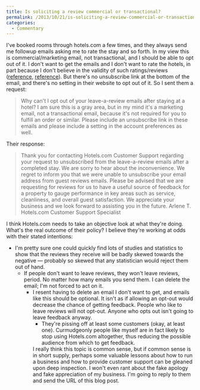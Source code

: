 ```yaml
---
title: Is soliciting a review commercial or transactional?
permalink: /2013/10/21/is-soliciting-a-review-commercial-or-transactional/
categories:
  - Commentary
---
```

I've booked rooms through hotels.com a few times, and they always send me followup emails asking me to rate the stay and so forth. In my view this is commercial/marketing email, not transactional, and I should be able to opt out of it. I don't want to get the emails and I don't want to rate the hotels, in part because I don't believe in the validity of such ratings/reviews ([reference][1], [reference][2]). But there's no unsubscribe link at the bottom of the email, and there's no setting in their website to opt out of it. 
So I sent them a request: 
> Why can't I opt out of your leave-a-review emails after staying at a hotel? I am sure this is a gray area, but in my mind it's a marketing email, not a transactional email, because it's not required for you to fulfill an order or similar. Please include an unsubscribe link in these emails and please include a setting in the account preferences as well.

Their response: 
> Thank you for contacting Hotels.com Customer Support regarding your request to unsubscribed from the leave-a-review emails after a completed stay. 
> We are sorry to hear about the inconvenience. 
> We regret to inform you that we were unable to unsubscribe your email address from guest reviews emails. Please be advised that we are requesting for reviews for us to have a useful source of feedback for a property to gauge performance in key areas such as service, cleanliness, and overall guest satisfaction. 
> We appreciate your business and we look forward to assisting you in the future. 
> Arlene T. 
> Hotels.com Customer Support Specialist</blockquote> 
> I think Hotels.com needs to take an objective look at what they're doing. What's the real outcome of their policy? I believe they're working at odds with their stated intentions: 
> *   I'm pretty sure one could quickly find lots of studies and statistics to show that the reviews they receive will be badly skewed towards the negative &#8212; probably so skewed that any statistician would reject them out of hand. 
>     *   If people don't want to leave reviews, they won't leave reviews, period. No matter how many emails you send them. I can delete the email; I'm not forced to act on it. 
>         *   I resent having to delete an email I don't want to get, and emails like this should be optional. It isn't as if allowing an opt-out would decrease the chance of getting feedback. People who like to leave reviews will not opt-out. Anyone who opts out isn't going to leave feedback anyway. 
>             *   They're pissing off at least some customers (okay, at least one). Curmudgeonly people like myself are in fact likely to stop using Hotels.com altogether, thus reducing the possible audience from which to get feedback. </ul> 
>                 I really think this topic is common sense, but if common sense is in short supply, perhaps some valuable lessons about how to run a business and how to provide customer support can be gleaned upon deep inspection. I won't even rant about the fake apology and fake appreciation of my business. 
>                 I'm going to reply to them and send the URL of this blog post.

 [1]: http://www.forbes.com/sites/cherylsnappconner/2013/05/09/the-dark-side-of-reputation-management-how-it-affects-your-business/
 [2]: http://www.edmunds.com/about/press/edmundscom-reaches-settlement-with-company-accused-of-submitting-fraudulent-car-dealer-ratings-and-reviews.html
